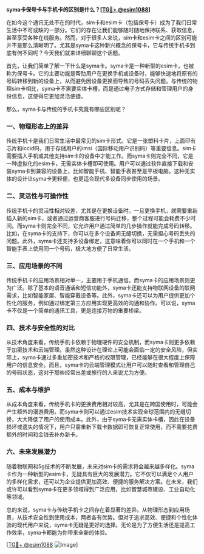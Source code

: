 **syma卡保号卡与手机卡的区别是什么？[[TG💪+ @esim1088](https://t.me/s/esim1088)]**

在如今这个通讯无处不在的时代，sim卡和esim卡（包括保号卡）成为了我们日常生活中不可或缺的一部分。它们的存在让我们能够随时随地保持联系、获取信息，甚至享受各种在线服务。然而，对于很多人来说，sim卡和esim卡之间的区别可能并不是那么清晰明了。尤其是syma卡这种新兴概念的保号卡，它与传统手机卡到底有何不同呢？今天我们就来详细聊聊这个话题。

首先，让我们简单了解一下什么是syma卡。syma卡是一种新型的esim卡，也被称为保号卡。它的主要功能是帮助用户在更换手机或设备时，能够快速地将原有的号码转移到新的设备上，从而避免因设备更换而导致的号码丢失问题。与传统的物理sim卡相比，syma卡不需要实体卡槽，而是通过电子方式存储和管理用户的身份信息，这使得它更加灵活便捷。

那么，syma卡与传统的手机卡究竟有哪些区别呢？

### **一、物理形态上的差异**
传统手机卡是我们日常生活中最常见的sim卡形式。它是一张塑料卡片，上面印有芯片和iccid码，用于存储用户的imsi（国际移动用户识别码）等重要信息。sim卡需要插入手机或其他支持sim卡的设备中才能工作。而syma卡则完全不同，它是一种虚拟化的esim卡，无需实体卡槽即可使用。用户可以通过软件直接下载和安装syma卡到兼容的设备上，比如智能手机、智能手表甚至是平板电脑。这种无实体的设计让syma卡更轻便，也更适合现代多设备同步使用的场景。

### **二、灵活性与可操作性**
传统手机卡的灵活性相对较差，尤其是在更换设备时。一旦更换手机，就需要重新插入新的sim卡，或者通过运营商客服进行号码迁移，整个过程可能会耗费不少时间。而syma卡则完全不同，它允许用户通过简单的几步操作就能完成号码转移。比如，在syma卡的支持下，你可以在多个设备间无缝切换，无需担心号码丢失的问题。此外，syma卡还支持多设备绑定，这意味着你可以同时在一个手机和一个智能手表上使用同一个号码，极大地方便了日常生活。

### **三、应用场景的不同**
传统手机卡的应用场景相对单一，主要用于手机通信。而syma卡的应用场景则更为广泛。除了基本的语音通话和短信功能外，syma卡还能支持物联网设备的联网需求，比如智能家居、智能穿戴设备等。此外，syma卡还可以为用户提供更加个性化的服务，例如通过绑定第三方应用实现更高效的沟通和协作。可以说，syma卡不仅是一个简单的通讯工具，更是连接万物的重要桥梁。

### **四、技术与安全性的对比**
从技术角度来看，传统手机卡依赖于物理硬件的安全机制，而syma卡则更多依赖于加密技术和云端管理。虽然这种设计在理论上可能会面临一定的安全风险，但实际上，syma卡通过多重加密技术和严格的权限管理，已经能够在很大程度上保障用户的信息安全。而且，syma卡的云端管理模式让用户可以随时查看和管理自己的号码状态，这对于那些经常出差或旅行的人来说尤为方便。

### **五、成本与维护**
从成本角度来看，传统手机卡的更换费用相对较高，尤其是在跨国使用时，可能会产生额外的漫游费用。而syma卡则可以通过esim技术实现全球范围内的无缝切换，大大降低了用户的使用成本。此外，由于syma卡无需实体卡槽，因此在设备损坏或遗失的情况下，用户只需重新下载卡数据即可恢复正常使用，而不需要花费额外的时间和金钱去补办新卡。

### **六、未来发展潜力**
随着物联网和5g技术的不断发展，未来对sim卡的需求将会越来越多样化。syma卡作为一种新型的esim卡，无疑具有巨大的发展潜力。它不仅可以满足个人用户的多样化需求，还可以为企业提供更加高效、便捷的服务解决方案。在未来，我们或许可以看到syma卡在更多领域得到广泛应用，比如智慧城市建设、工业自动化等领域。

总的来说，syma卡与传统手机卡之间存在着显著的差异。从物理形态到应用场景，从技术安全性到使用成本，两者各有优势。但对于追求高效、便捷和个性化体验的现代用户来说，syma卡无疑是更好的选择。无论是为了方便生活还是提高工作效率，syma卡都能为你带来全新的体验。

[[TG💪+ @esim1088](https://t.me/s/esim1088) ![Image](https://i.postimg.cc/4NQfJmqS/Snipaste-2025-05-13-00-14-12.png)]
